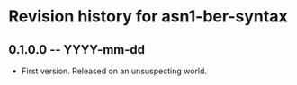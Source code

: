 # Revision history for asn1-ber-syntax

## 0.1.0.0 -- YYYY-mm-dd

* First version. Released on an unsuspecting world.
